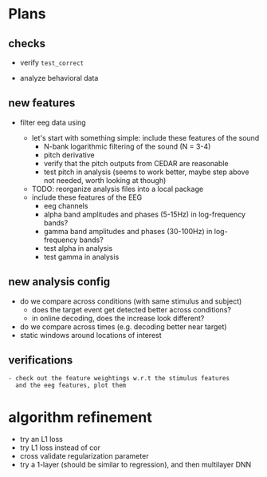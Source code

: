 
# Plans

## checks
+ verify `test_correct`

+ analyze behavioral data

## new features
- filter eeg data using 
  - let's start with something simple: include these features of the sound
    + N-bank logarithmic filtering of the sound (N = 3-4)
    + pitch derivative
    + verify that the pitch outputs from CEDAR are reasonable
    + test pitch in analysis (seems to work better, maybe step above not needed, worth looking at though)

  + TODO: reorganize analysis files into a local package
  + include these features of the EEG
    + eeg channels
    + alpha band amplitudes and phases (5-15Hz) in log-frequency bands?
    + gamma band amplitudes and phases (30-100Hz) in log-frequency bands?
    + test alpha in analysis
    + test gamma in analysis

## new analysis config
- do we compare across conditions (with same stimulus and subject)
    - does the target event get detected better across conditions?
    - in online decoding, does the increase look different?
- do we compare across times (e.g. decoding better near target)
- static windows around locations of interest

## verifications
    - check out the feature weightings w.r.t the stimulus features
      and the eeg features, plot them

# algorithm refinement
- try an L1 loss
- try L1 loss instead of cor
- cross validate regularization parameter
- try a 1-layer (should be similar to regression), and then multilayer DNN
